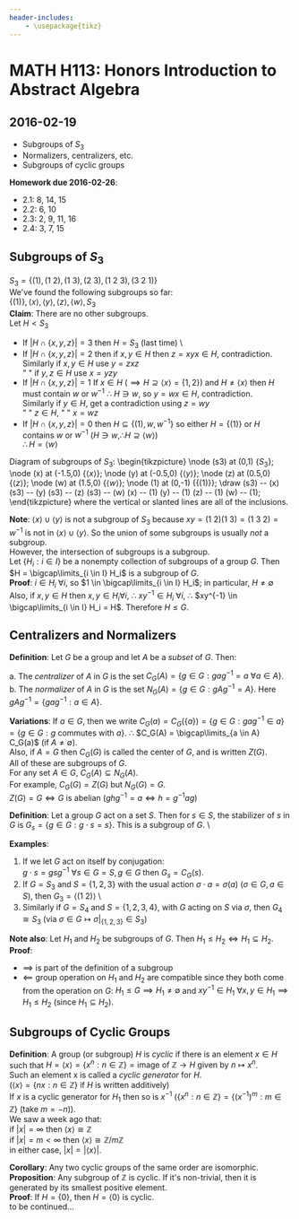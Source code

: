 ```yaml
---
header-includes:
    - \usepackage{tikz}
---
```


# MATH H113: Honors Introduction to Abstract Algebra
## 2016-02-19
- Subgroups of $S_3$
- Normalizers, centralizers, etc.
- Subgroups of cyclic groups

**Homework due 2016-02-26**:

- 2.1: 8, 14, 15
- 2.2: 6, 10
- 2.3: 2, 9, 11, 16
- 2.4: 3, 7, 15

## Subgroups of $S_3$
$S_3 = \{(1), (1\ 2), (1\ 3), (2\ 3), (1\ 2\ 3), (3\ 2\ 1)\}$ \
We've found the following subgroups so far: \
$\{(1)\}, \langle x \rangle, \langle y \rangle, \langle z \rangle, \langle w \rangle, S_3$ \
**Claim**: There are no other subgroups. \
Let $H < S_3$

- If $|H \cap \{x, y, z\}| = 3$ then $H = S_3$ (last time) \
- If $|H \cap \{x, y, z\}| = 2$ then if $x, y \in H$ then $z = xyx \in H$, contradiction. \
Similarly if $x, y \in H$ use $y = zxz$ \
"       " if $y, z \in H$ use $x = yzy$
- If $|H \cap \{x, y, z\}| = 1$ If $x \in H$ ($\implies H \supseteq \langle x \rangle = \{1, 2\}$) and $H \neq \langle x \rangle$ then $H$ must contain $w$ or $w^{-1}$ $\therefore$ $H \ni w$, so $y = wx \in H$, contradiction. \
Similarly if $y \in H$, get a contradiction using $z = wy$ \
"          " $z \in H$, "                       " $x = wz$
- If $|H \cap \{x, y, z\}| = 0$ then $H \subseteq \{(1), w, w^{-1}\}$ so either $H = \{(1)\}$ or $H$ contains $w$ or $w^{-1}$ ($H \ni w, \therefore H \supseteq \langle w \rangle$) \
$\therefore H = \langle w \rangle$

Diagram of subgroups of $S_3$:
\begin{tikzpicture}
  \node (s3) at (0,1) {$S_3$};
  \node (x)  at (-1.5,0) {$\langle x \rangle$};
  \node (y)  at (-0.5,0) {$\langle y \rangle$};
  \node (z)  at (0.5,0) {$\langle z \rangle$};
  \node (w)  at (1.5,0) {$\langle w \rangle$};
  \node (1)  at (0,-1) {$\{(1)\}$};
  \draw
    (s3) -- (x)
    (s3) -- (y)
    (s3) -- (z)
    (s3) -- (w)
    (x) -- (1)
    (y) -- (1)
    (z) -- (1)
    (w) -- (1);
\end{tikzpicture}
where the vertical or slanted lines are all of the inclusions.

**Note**: $\langle x \rangle \cup \langle y \rangle$ is not a subgroup of $S_3$ because $xy = (1\ 2)(1\ 3) = (1\ 3\ 2) = w^{-1}$ is not in $\langle x \rangle \cup \langle y \rangle$. So the union of some subgroups is usually *not* a subgroup. \
However, the intersection of subgroups is a subgroup. \
Let $\{H_i : i \in I\}$ be a nonempty collection of subgroups of a group $G$. Then $H = \bigcap\limits_{i \in I} H_i$ is a subgroup of $G$. \
**Proof**: $i \in H_i\ \forall i$, so $1 \in \bigcap\limits_{i \in I} H_i$; in particular, $H \neq \emptyset$ \
Also, if $x, y \in H$ then $x, y \in H_i \forall i$, $\therefore$ $xy^{-1} \in H_i\ \forall i$, $\therefore$ $xy^{-1} \in \bigcap\limits_{i \in I} H_i = H$. Therefore $H \le G$.

## Centralizers and Normalizers
**Definition**: Let $G$ be a group and let $A$ be a *subset* of $G$. Then:

a. The *centralizer* of $A$ in $G$ is the set $C_G(A) = \{g \in G : gag^{-1} = a\ \forall a \in A\}$.
b. The *normalizer* of $A$ in $G$ is the set $N_G(A) = \{g \in G : gAg^{-1} = A\}$. Here $gAg^{-1} = \{gag^{-1} : a \in A\}$.

**Variations**: If $a \in G$, then we write $C_G(a) = C_G(\{a\}) = \{g \in G : gag^{-1} \in a\} = \{g \in G : g\ \text{commutes with}\ a\}$. $\therefore$ $C_G(A) = \bigcap\limits_{a \in A} C_G(a)$ (if $A \neq \emptyset$). \
Also, if $A = G$ then $C_G(G)$ is called the center of $G$, and is written $Z(G)$. \
All of these are subgroups of $G$. \
For any set $A \in G$, $C_G(A) \subseteq N_G(A)$. \
For example, $C_G(G) = Z(G)$ but $N_G(G) = G$. \
$Z(G) = G \iff G$ is abelian ($ghg^{-1} = a \iff h = g^{-1}ag$)

**Definition**: Let a group $G$ act on a set $S$. Then for $s \in S$, the stabilizer of $s$ in $G$ is $G_s = \{g \in G : g \cdot s = s\}$. This is a subgroup of $G$. \

**Examples**:

1. If we let $G$ act on itself by conjugation: \
   $g \cdot s = gsg^{-1}\ \forall s \in G = S, g \in G$ then $G_s = C_G(s)$.
2. If $G = S_3$ and $S = \{1, 2, 3\}$ with the usual action $\sigma \cdot a = \sigma(a)$ ($\sigma \in G, a \in S$), then $G_3 = \langle (1\ 2) \rangle$ \
3. Similarly if $G = S_4$ and $S = \{1, 2, 3, 4\}$, with $G$ acting on $S$ via $\sigma$, then $G_4 \cong S_3$ (via $\sigma \in G \mapsto \sigma|_{\{1, 2, 3\}} \in S_3$)

**Note also**: Let $H_1$ and $H_2$ be subgroups of $G$. Then $H_1 \le H_2 \iff H_1 \subseteq H_2$.
**Proof**:

- $\implies$ is part of the definition of a subgroup
- $\impliedby$ group operation on $H_1$ and $H_2$ are compatible since they both come from the operation on $G$: $H_1 \le G \implies H_1 \neq \emptyset$ and $xy^{-1} \in H_1\ \forall x, y \in H_1 \implies H_1 \le H_2$ (since $H_1 \subseteq H_2$).

## Subgroups of Cyclic Groups
**Definition**: A group (or subgroup) $H$ is *cyclic* if there is an element $x \in H$ such that $H = \langle x \rangle = \{x^n : n \in \mathbb{Z}\} = \text{image of $\mathbb{Z} \to H$ given by $n \mapsto x^n$}$. \
Such an element x is called a *cyclic generator* for $H$. \
($\langle x \rangle = \{nx : n \in \mathbb{Z}\}$ if $H$ is written additively) \
If $x$ is a cyclic generator for $H_1$ then so is $x^{-1}$ ($\{x^{n} : n \in \mathbb{Z}\} = \{(x^{-1})^m : m \in \mathbb{Z}\}$ (take $m = -n$)). \
We saw a week ago that: \
if $|x| = \infty$ then $\langle x \rangle \cong \mathbb{Z}$ \
if $|x| = m < \infty$ then $\langle x \rangle \cong \mathbb{Z}/m\mathbb{Z}$ \
in either case, $|x| = |\langle x \rangle|$.

**Corollary**: Any two cyclic groups of the same order are isomorphic. \
**Proposition**: Any subgroup of $\mathbb{Z}$ is cyclic. If it's non-trivial, then it is generated by its smallest positive element. \
**Proof**: If $H = \{0\}$, then $H = \langle 0 \rangle$ is cyclic. \
to be continued$\ldots$
